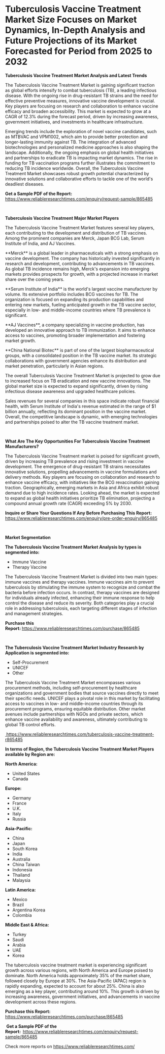 <p><h1>Tuberculosis Vaccine Treatment Market Size Focuses on Market Dynamics, In-Depth Analysis and Future Projections of its Market Forecasted for Period from 2025 to 2032</h1></p><p><strong>Tuberculosis Vaccine Treatment Market Analysis and Latest Trends</strong></p>
<p><p>The Tuberculosis Vaccine Treatment Market is gaining significant traction as global efforts intensify to combat tuberculosis (TB), a leading infectious disease. With the ongoing rise in drug-resistant TB strains and the need for effective preventive measures, innovative vaccine development is crucial. Key players are focusing on research and collaboration to enhance vaccine efficacy and broaden accessibility. This market is expected to grow at a CAGR of 12.3% during the forecast period, driven by increasing awareness, government initiatives, and investments in healthcare infrastructure.</p><p>Emerging trends include the exploration of novel vaccine candidates, such as MTBVAC and VPM1002, which aim to provide better protection and longer-lasting immunity against TB. The integration of advanced biotechnologies and personalized medicine approaches is also shaping the landscape. Additionally, the ongoing emphasis on global health initiatives and partnerships to eradicate TB is impacting market dynamics. The rise in funding for TB vaccination programs further illustrates the commitment to reducing TB incidence worldwide. Overall, the Tuberculosis Vaccine Treatment Market showcases robust growth potential characterized by innovative solutions and collaborative efforts to tackle one of the world's deadliest diseases.</p></p>
<p><strong>Get a Sample PDF of the Report:&nbsp;</strong> <a href="https://www.reliableresearchtimes.com/enquiry/request-sample/865485?utm_campaign=2204&utm_medium=2&utm_source=Github&utm_content=ia&utm_term=08032025&utm_id=tuberculosis-vaccine-treatment">https://www.reliableresearchtimes.com/enquiry/request-sample/865485</a></p>
<p>&nbsp;</p>
<p><strong>Tuberculosis Vaccine Treatment Major Market Players</strong></p>
<p><p>The Tuberculosis Vaccine Treatment Market features several key players, each contributing to the development and distribution of TB vaccines. Among the prominent companies are Merck, Japan BCG Lab, Serum Institute of India, and AJ Vaccines.</p><p>**Merck** is a global leader in pharmaceuticals with a strong emphasis on vaccine development. The company has historically invested significantly in research and development, contributing to advancements in TB vaccines. As global TB incidence remains high, Merck's expansion into emerging markets provides prospects for growth, with a projected increase in market share over the coming years.</p><p>**Serum Institute of India** is the world's largest vaccine manufacturer by volume. Its extensive portfolio includes BCG vaccines for TB. The organization is focused on expanding its production capabilities and entering new markets, fueling anticipated growth in the TB vaccine sector, especially in low- and middle-income countries where TB prevalence is significant.</p><p>**AJ Vaccines**, a company specializing in vaccine production, has developed an innovative approach to TB immunization. It aims to enhance access to vaccines, promoting broader implementation and fostering market growth. </p><p>**China National Biotec** is part of one of the largest biopharmaceutical groups, with a consolidated position in the TB vaccine market. Its strategic collaborations with government agencies enhance its distribution and market penetration, particularly in Asian regions.</p><p>The overall Tuberculosis Vaccine Treatment Market is projected to grow due to increased focus on TB eradication and new vaccine innovations. The global market size is expected to expand significantly, driven by rising infectious disease awareness and upgraded healthcare policies.</p><p>Sales revenues for several companies in this space indicate robust financial health, with Serum Institute of India's revenue estimated in the range of $1 billion annually, reflecting its dominant position in the vaccine market. Overall, the competitive landscape is dynamic, with emerging technologies and partnerships poised to alter the TB vaccine treatment market.</p></p>
<p>&nbsp;</p>
<p><strong>What Are The Key Opportunities For Tuberculosis Vaccine Treatment Manufacturers?</strong></p>
<p><p>The Tuberculosis Vaccine Treatment market is poised for significant growth, driven by increasing TB prevalence and rising investment in vaccine development. The emergence of drug-resistant TB strains necessitates innovative solutions, propelling advancements in vaccine formulations and delivery methods. Key players are focusing on collaboration and research to enhance vaccine efficacy, with initiatives like the BCG revaccination gaining traction. Geographically, emerging markets in Asia and Africa exhibit robust demand due to high incidence rates. Looking ahead, the market is expected to expand as global health initiatives prioritize TB elimination, projecting a compound annual growth rate (CAGR) exceeding 5% by 2030.</p></p>
<p><strong>Inquire or Share Your Questions If Any Before Purchasing This Report:</strong> <a href="https://www.reliableresearchtimes.com/enquiry/pre-order-enquiry/865485?utm_campaign=2204&utm_medium=2&utm_source=Github&utm_content=ia&utm_term=08032025&utm_id=tuberculosis-vaccine-treatment">https://www.reliableresearchtimes.com/enquiry/pre-order-enquiry/865485</a></p>
<p>&nbsp;</p>
<p><strong>Market Segmentation</strong></p>
<p><strong>The Tuberculosis Vaccine Treatment Market Analysis by types is segmented into:</strong></p>
<p><ul><li>Immune Vaccine</li><li>Therapy Vaccine</li></ul></p>
<p><p>The Tuberculosis Vaccine Treatment Market is divided into two main types: immune vaccines and therapy vaccines. Immune vaccines aim to prevent tuberculosis by stimulating the immune system to recognize and combat the bacteria before infection occurs. In contrast, therapy vaccines are designed for individuals already infected, enhancing their immune response to help control the disease and reduce its severity. Both categories play a crucial role in addressing tuberculosis, each targeting different stages of infection and management strategies.</p></p>
<p><strong>Purchase this Report:&nbsp;</strong><a href="https://www.reliableresearchtimes.com/purchase/865485?utm_campaign=2204&utm_medium=2&utm_source=Github&utm_content=ia&utm_term=08032025&utm_id=tuberculosis-vaccine-treatment">https://www.reliableresearchtimes.com/purchase/865485</a></p>
<p>&nbsp;</p>
<p><strong>The Tuberculosis Vaccine Treatment Market Industry Research by Application is segmented into:</strong></p>
<p><ul><li>Self-Procurement</li><li>UNICEF</li><li>Other</li></ul></p>
<p><p>The Tuberculosis Vaccine Treatment Market encompasses various procurement methods, including self-procurement by healthcare organizations and government bodies that source vaccines directly to meet their specific needs. UNICEF plays a pivotal role in this market by facilitating access to vaccines in low- and middle-income countries through its procurement programs, ensuring equitable distribution. Other market avenues include partnerships with NGOs and private sectors, which enhance vaccine availability and awareness, ultimately contributing to global TB control efforts.</p></p>
<p><a href="https://www.reliableresearchtimes.com/tuberculosis-vaccine-treatment-r865485?utm_campaign=2204&utm_medium=2&utm_source=Github&utm_content=ia&utm_term=08032025&utm_id=tuberculosis-vaccine-treatment">&nbsp;https://www.reliableresearchtimes.com/tuberculosis-vaccine-treatment-r865485</a></p>
<p><strong>In terms of Region, the Tuberculosis Vaccine Treatment Market Players available by Region are:</strong></p>
<p>
    <p> <strong> North America: </strong>
        <ul>
            <li>United States</li>
            <li>Canada</li>
        </ul>
        </p> 
    <p> <strong> Europe: </strong>
        <ul>
            <li>Germany</li>
            <li>France</li>
            <li>U.K.</li>
            <li>Italy</li>
            <li>Russia</li>
        </ul>
        </p> 
    <p> <strong> Asia-Pacific: </strong>
        <ul>
            <li>China</li>
            <li>Japan</li>
            <li>South Korea</li>
            <li>India</li>
            <li>Australia</li>
            <li>China Taiwan</li>
            <li>Indonesia</li>
            <li>Thailand</li>
            <li>Malaysia</li>
        </ul>
        </p> 
    <p> <strong> Latin America: </strong>
        <ul>
            <li>Mexico</li>
            <li>Brazil</li>
            <li>Argentina Korea</li>
            <li>Colombia</li>
        </ul>
        </p> 
    <p> <strong> Middle East & Africa: </strong>
        <ul>
            <li>Turkey</li>
            <li>Saudi</li>
            <li>Arabia</li>
            <li>UAE</li>
            <li>Korea</li>
        </ul>
    </p>
    </p>
<p><p>The tuberculosis vaccine treatment market is experiencing significant growth across various regions, with North America and Europe poised to dominate. North America holds approximately 35% of the market share, followed closely by Europe at 30%. The Asia-Pacific (APAC) region is rapidly expanding, expected to account for about 25%. China is also emerging as a key player, contributing around 10%. This growth is driven by increasing awareness, government initiatives, and advancements in vaccine development across these regions.</p></p>
<p><strong>Purchase this Report: </strong><a href="https://www.reliableresearchtimes.com/purchase/865485?utm_campaign=2204&utm_medium=2&utm_source=Github&utm_content=ia&utm_term=08032025&utm_id=tuberculosis-vaccine-treatment">https://www.reliableresearchtimes.com/purchase/865485</a></p>
<p>&nbsp;<strong>Get a Sample PDF of the Report:&nbsp;&nbsp;</strong><a href="https://www.reliableresearchtimes.com/enquiry/request-sample/865485?utm_campaign=2204&utm_medium=2&utm_source=Github&utm_content=ia&utm_term=08032025&utm_id=tuberculosis-vaccine-treatment">https://www.reliableresearchtimes.com/enquiry/request-sample/865485</a></p>
<p><strong></strong></p>
<p>Check more reports on <a href="https://www.reliableresearchtimes.com/?utm_campaign=2204&utm_medium=2&utm_source=Github&utm_content=ia&utm_term=08032025&utm_id=tuberculosis-vaccine-treatment">https://www.reliableresearchtimes.com/</a></p>